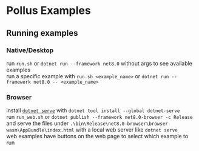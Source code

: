 # Pollus Examples

## Running examples
### Native/Desktop
run `run.sh` or `dotnet run --framework net8.0` without args to see available examples  
run a specific example with `run.sh <example_name>` or `dotnet run --framework net8.0 -- <example_name>`  

### Browser
install [`dotnet serve`](https://github.com/natemcmaster/dotnet-serve) with `dotnet tool install --global dotnet-serve`  
run `run_web.sh` or `dotnet publish --framework net8.0-browser -c Release` and serve the files under `.\bin\Release\net8.0-browser\browser-wasm\AppBundle\index.html` with a local web server like `dotnet serve`  
web examples have buttons on the web page to select which example to run
